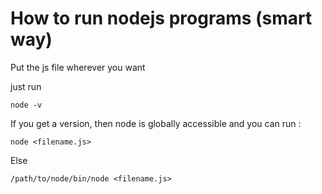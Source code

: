 # How to run nodejs programs (smart way)

Put the js file wherever you want

just run

```
node -v 
```

If you get a version, then node is globally accessible and you can run :

```
node <filename.js>
```

Else

```
/path/to/node/bin/node <filename.js>
```